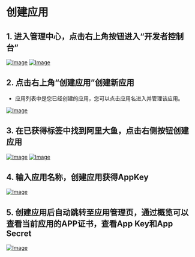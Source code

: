 # 创建应用

## 1. 进入管理中心，点击右上角按钮进入“开发者控制台”

[![Image](http://img.alicdn.com/tps/TB1u_i4JVXXXXcMXFXXXXXXXXXX-1439-716.png)](http://img.alicdn.com/tps/TB1u_i4JVXXXXcMXFXXXXXXXXXX-1439-716.png)
[![Image](http://img.alicdn.com/tps/TB1qaTXJVXXXXcIXpXXXXXXXXXX-1439-569.png)](http://img.alicdn.com/tps/TB1qaTXJVXXXXcIXpXXXXXXXXXX-1439-569.png)

## 2. 点击右上角“创建应用”创建新应用
- 应用列表中是您已经创建的应用，您可以点击应用名进入并管理该应用。

[![Image](http://img.alicdn.com/tps/TB1zO8AKFXXXXXHXFXXXXXXXXXX-1440-556.png)](http://img.alicdn.com/tps/TB1zO8AKFXXXXXHXFXXXXXXXXXX-1440-556.png)

## 3. 在已获得标签中找到阿里大鱼，点击右侧按钮创建应用

[![Image](http://img.alicdn.com/tps/TB12wBHKFXXXXaBXpXXXXXXXXXX-1435-620.png)](http://img.alicdn.com/tps/TB12wBHKFXXXXaBXpXXXXXXXXXX-1435-620.png)
[![Image](http://img.alicdn.com/tps/TB1Te0uKFXXXXb6XFXXXXXXXXXX-1437-445.png)](http://img.alicdn.com/tps/TB1Te0uKFXXXXb6XFXXXXXXXXXX-1437-445.png)

## 4. 输入应用名称，创建应用获得AppKey

[![Image](http://img.alicdn.com/tps/TB1enPfJVXXXXX1XpXXXXXXXXXX-865-376.png)](http://img.alicdn.com/tps/TB1enPfJVXXXXX1XpXXXXXXXXXX-865-376.png)

## 5. 创建应用后自动跳转至应用管理页，通过概览可以查看当前应用的APP证书，查看App Key和App Secret

[![Image](http://img.alicdn.com/tps/TB1VWjbJVXXXXcsXpXXXXXXXXXX-1438-463.png)](http://img.alicdn.com/tps/TB1VWjbJVXXXXcsXpXXXXXXXXXX-1438-463.png)